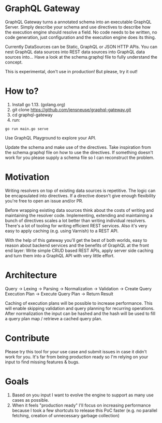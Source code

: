 # GraphQL Gateway

GraphQL Gateway turns a annotated schema into an executable GraphQL Server.
Simply describe your schema and use directives to describe how the execution engine should resolve a field.
No code needs to be written, no code generation, just configuration and the execution engine does its thing.

Currently DataSources can be Static, GraphQL or JSON HTTP APIs.
You can nest GraphQL data sources into REST data sources into GraphQL data sources into...
Have a look at the schema.graphql file to fully understand the concept.

This is experimental, don't use in production! But please, try it out!

# How to?

1. Install go 1.13. (golang.org)
2. git clone https://github.com/jensneuse/graphql-gateway.git
3. cd graphql-gateway
4. run:

```shell script
go run main.go serve
```

Use GraphQL Playground to explore your API.

Update the schema and make use of the directives.
Take inspiration from the schema.graphql file on how to use the directives.
If something doesn't work for you please supply a schema file so I can reconstruct the problem.

# Motivation

Writing resolvers on top of existing data sources is repetitive.
The logic can be encapsulated into directives.
If a directive doesn't give enough flexibility you're free to open an issue and/or PR.

Before wrapping existing data sources think about the costs of writing and maintaining the resolver code.
Implementing, extending and maintaining a bunch of directives scales a lot better than writing individual resolvers.
There's a lot of tooling for writing efficient REST services. Also it's very easy to apply caching (e.g. using Varnish) to a REST API.

With the help of this gateway you'll get the best of both worlds, easy to reason about backend services and the benefits of GraphQL at the front end layer:
Write simple CRUD based REST APIs, apply server side caching and turn them into a GraphQL API with very little effort.

# Architecture

Query -> Lexing -> Parsing -> Normalization -> Validation -> Create Query Execution Plan -> Execute Query Plan -> Return Result

Caching of execution plans will be possible to increase performance.
This will enable skipping validation and query planning for recurring operations.
After normalization the input can be hashed and the hash will be used to fill a query plan map / retrieve a cached query plan.

# Contribute

Please try this tool for your use case and submit issues in case it didn't work for you.
It's far from being production ready so I'm relying on your input to find missing features & bugs.

# Goals

1. Based on you input I want to evolve the engine to support as many use cases as possible.
2. When it feels "production ready" I'll focus on increasing performance because I took a few shortcuts to release this PoC faster (e.g. no parallel fetching, creation of unnecessary garbage collection)